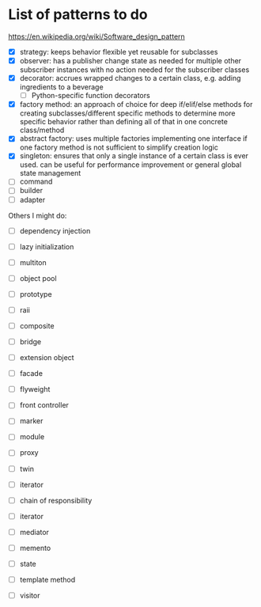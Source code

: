 # List of patterns to do

https://en.wikipedia.org/wiki/Software_design_pattern

- [x] strategy: keeps behavior flexible yet reusable for subclasses
- [x] observer: has a publisher change state as needed for multiple other subscriber instances with no action needed for the subscriber classes
- [x] decorator: accrues wrapped changes to a certain class, e.g. adding ingredients to a beverage
    - [ ] Python-specific function decorators
- [x] factory method: an approach of choice for deep if/elif/else methods for creating subclasses/different specific methods to determine more specific behavior rather than defining all of that in one concrete class/method
- [x] abstract factory: uses multiple factories implementing one interface if one factory method is not sufficient to simplify creation logic
- [x] singleton: ensures that only a single instance of a certain class is ever used. can be useful for performance improvement or general global state management
- [ ] command
- [ ] builder
- [ ] adapter

Others I might do:

- [ ] dependency injection
- [ ] lazy initialization
- [ ] multiton
- [ ] object pool
- [ ] prototype
- [ ] raii
- [ ] composite
- [ ] bridge
- [ ] extension object
- [ ] facade
- [ ] flyweight
- [ ] front controller
- [ ] marker
- [ ] module
- [ ] proxy
- [ ] twin
- [ ] iterator
- [ ] chain of responsibility
- [ ] iterator
- [ ] mediator
- [ ] memento
- [ ] state
- [ ] template method
- [ ] visitor


